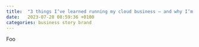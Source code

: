 ```yaml
---
title:  "3 things I’ve learned running my cloud business – and why I’m changing its name"
date:   2023-07-28 08:59:36 +0100
categories: business story brand
---
```


Foo
